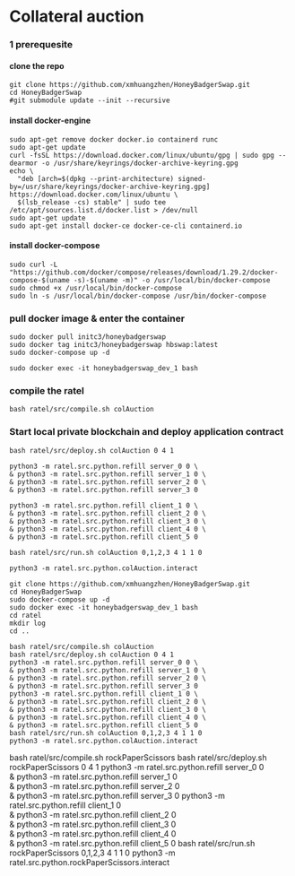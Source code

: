 # Collateral auction


### 1 prerequesite

#### clone the repo
```
git clone https://github.com/xmhuangzhen/HoneyBadgerSwap.git
cd HoneyBadgerSwap
#git submodule update --init --recursive
```
#### install docker-engine
```
sudo apt-get remove docker docker.io containerd runc
sudo apt-get update
curl -fsSL https://download.docker.com/linux/ubuntu/gpg | sudo gpg --dearmor -o /usr/share/keyrings/docker-archive-keyring.gpg
echo \
  "deb [arch=$(dpkg --print-architecture) signed-by=/usr/share/keyrings/docker-archive-keyring.gpg] https://download.docker.com/linux/ubuntu \
  $(lsb_release -cs) stable" | sudo tee /etc/apt/sources.list.d/docker.list > /dev/null
sudo apt-get update
sudo apt-get install docker-ce docker-ce-cli containerd.io
```


#### install docker-compose
```
sudo curl -L "https://github.com/docker/compose/releases/download/1.29.2/docker-compose-$(uname -s)-$(uname -m)" -o /usr/local/bin/docker-compose
sudo chmod +x /usr/local/bin/docker-compose
sudo ln -s /usr/local/bin/docker-compose /usr/bin/docker-compose
```

### pull docker image & enter the container
```
sudo docker pull initc3/honeybadgerswap
sudo docker tag initc3/honeybadgerswap hbswap:latest
sudo docker-compose up -d

sudo docker exec -it honeybadgerswap_dev_1 bash
```
### compile the ratel
```
bash ratel/src/compile.sh colAuction
```


### Start local private blockchain and deploy application contract
```
bash ratel/src/deploy.sh colAuction 0 4 1
```

```
python3 -m ratel.src.python.refill server_0 0 \
& python3 -m ratel.src.python.refill server_1 0 \
& python3 -m ratel.src.python.refill server_2 0 \
& python3 -m ratel.src.python.refill server_3 0 
```

```
python3 -m ratel.src.python.refill client_1 0 \
& python3 -m ratel.src.python.refill client_2 0 \
& python3 -m ratel.src.python.refill client_3 0 \
& python3 -m ratel.src.python.refill client_4 0 \
& python3 -m ratel.src.python.refill client_5 0
```

```
bash ratel/src/run.sh colAuction 0,1,2,3 4 1 1 0
```

```
python3 -m ratel.src.python.colAuction.interact 

```


```
git clone https://github.com/xmhuangzhen/HoneyBadgerSwap.git
cd HoneyBadgerSwap
sudo docker-compose up -d
sudo docker exec -it honeybadgerswap_dev_1 bash
cd ratel
mkdir log
cd ..

```


```
bash ratel/src/compile.sh colAuction
bash ratel/src/deploy.sh colAuction 0 4 1
python3 -m ratel.src.python.refill server_0 0 \
& python3 -m ratel.src.python.refill server_1 0 \
& python3 -m ratel.src.python.refill server_2 0 \
& python3 -m ratel.src.python.refill server_3 0 
python3 -m ratel.src.python.refill client_1 0 \
& python3 -m ratel.src.python.refill client_2 0 \
& python3 -m ratel.src.python.refill client_3 0 \
& python3 -m ratel.src.python.refill client_4 0 \
& python3 -m ratel.src.python.refill client_5 0
bash ratel/src/run.sh colAuction 0,1,2,3 4 1 1 0
python3 -m ratel.src.python.colAuction.interact 
```


bash ratel/src/compile.sh rockPaperScissors
bash ratel/src/deploy.sh rockPaperScissors 0 4 1
python3 -m ratel.src.python.refill server_0 0 \
& python3 -m ratel.src.python.refill server_1 0 \
& python3 -m ratel.src.python.refill server_2 0 \
& python3 -m ratel.src.python.refill server_3 0 
python3 -m ratel.src.python.refill client_1 0 \
& python3 -m ratel.src.python.refill client_2 0 \
& python3 -m ratel.src.python.refill client_3 0 \
& python3 -m ratel.src.python.refill client_4 0 \
& python3 -m ratel.src.python.refill client_5 0
bash ratel/src/run.sh rockPaperScissors 0,1,2,3 4 1 1 0
python3 -m ratel.src.python.rockPaperScissors.interact 

